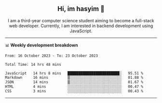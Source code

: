 <h2 align="center"> Hi, im hasyim 👋 </h2>

<p align="center"> I am a third-year computer science student aiming to become a full-stack web developer. Currently, I am interested in backend development using JavaScript. </p>

---

<!--
**hasyimashari/hasyimashari** is a ✨ _special_ ✨ repository because its `README.md` (this file) appears on your GitHub profile.

Here are some ideas to get you started:

- 🔭 I’m currently working on ...
- 🌱 I’m currently learning ...
- 👯 I’m looking to collaborate on ...
- 🤔 I’m looking for help with ...
- 💬 Ask me about ...
- 📫 How to reach me: ...
- 😄 Pronouns: ...
- ⚡ Fun fact: ...
-->

📊 **Weekly development breakdown**

<!--START_SECTION:waka-->

```txt
From: 16 October 2023 - To: 23 October 2023

Total Time: 14 hrs 48 mins

JavaScript   14 hrs 8 mins   ████████████████████████░   95.51 %
Markdown     16 mins         ▒░░░░░░░░░░░░░░░░░░░░░░░░   01.88 %
JSON         14 mins         ▒░░░░░░░░░░░░░░░░░░░░░░░░   01.67 %
HTML         4 mins          ░░░░░░░░░░░░░░░░░░░░░░░░░   00.47 %
CSS          3 mins          ░░░░░░░░░░░░░░░░░░░░░░░░░   00.43 %
```

<!--END_SECTION:waka-->

---
